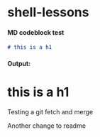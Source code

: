 # shell-lessons

#### MD codeblock test
```md
# this is a h1
```
#### Output:
# this is a h1


Testing a git fetch and merge

Another change to readme
